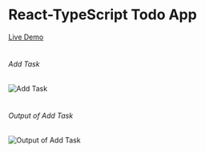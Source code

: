 # React-TypeScript Todo App
[Live Demo](https://react-typescript-todo-app.netlify.app/)
<br/><br/>
###### Add Task
![Add Task](https://user-images.githubusercontent.com/76772620/127273835-a64f3f64-3898-4b81-b025-e75638db546d.PNG)
<br/><br>
###### Output of Add Task
![Output of Add Task](https://user-images.githubusercontent.com/76772620/127274006-a74a8329-f794-4b77-8ff9-efc8647c2d7a.PNG)
